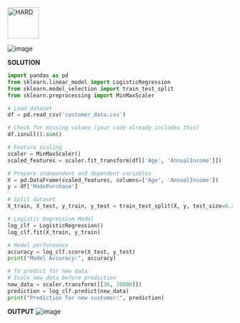 <img src="https://img.shields.io/badge/HARD-darkred" alt="HARD" width="70">

![image](https://github.com/user-attachments/assets/773aeb8a-79ae-45b1-bcfd-b59fef2a8700)

**SOLUTION**
```python
import pandas as pd
from sklearn.linear_model import LogisticRegression
from sklearn.model_selection import train_test_split
from sklearn.preprocessing import MinMaxScaler

# Load dataset
df = pd.read_csv('customer_data.csv')

# Check for missing values (your code already includes this)
df.isnull().sum()

# Feature scaling
scaler = MinMaxScaler()
scaled_features = scaler.fit_transform(df[['Age', 'AnnualIncome']])

# Prepare independent and dependent variables
X = pd.DataFrame(scaled_features, columns=['Age', 'AnnualIncome'])
y = df['MadePurchase']

# Split dataset
X_train, X_test, y_train, y_test = train_test_split(X, y, test_size=0.2, random_state=20)

# Logistic Regression Model
log_clf = LogisticRegression()
log_clf.fit(X_train, y_train)

# Model performance
accuracy = log_clf.score(X_test, y_test)
print("Model Accuracy:", accuracy)

# To predict for new data
# Scale new data before prediction
new_data = scaler.transform([[36, 78000]])
prediction = log_clf.predict(new_data)
print("Prediction for new customer:", prediction)
```

**OUTPUT**
![image](https://github.com/user-attachments/assets/e15fb874-a2c4-4dd1-849d-e02142985b47)
